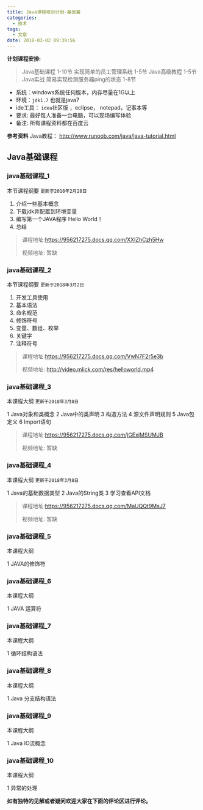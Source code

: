 ```yaml
---
title: Java课程培训计划-基础篇
categories:
  - 技术
tags:
  - 文章
date: 2018-03-02 09:39:56
---
```


**计划课程安排:**

> Java基础课程 1-10节
> 实现简单的员工管理系统 1-5节
> Java高级教程 1-5节
> Java实战 简易实现检测服务器ping的状态 1-8节

<!-- more -->

- 系统：windows系统任何版本，内存尽量在1G以上
- 环境：`jdk1.7` 也就是java7
- ide工具： `idea`社区版 ，eclipse， notepad，记事本等
- 要求: 最好每人准备一台电脑，可以现场编写体验
- 备注: 所有课程资料都在百度云

**参考资料**
Java教程： <http://www.runoob.com/java/java-tutorial.html>

## Java基础课程

### java基础课程_1

本节课程纲要 `更新于2018年2月28日`

1. 介绍一些基本概念
2. 下载jdk并配置到环境变量
3. 编写第一个JAVA程序 Hello World！
4. 总结

> 课程地址:<https://956217275.docs.qq.com/XXIZhCzh5Hw>
>
> 视频地址: 暂缺

### java基础课程_2

本节课程纲要 `更新于2018年3月2日`

1. 开发工具使用
2. 基本语法
3. 命名规范
4. 修饰符号
5. 变量、数组、枚举
6. 关键字
7. 注释符号

> 课程地址:<https://956217275.docs.qq.com/VwN7F2r5e3b>
>
> 视频地址: <http://video.mlick.com/res/helloworld.mp4>

### java基础课程_3

本课程大纲 `更新于2018年3月8日`

1 Java对象和类概念
2 Java中的类声明
3 构造方法
4 源文件声明规则
5 Java包定义
6 Import语句

> 课程地址:<https://956217275.docs.qq.com/jGExjMSUMJB>
>
> 视频地址: 暂缺

### java基础课程_4

本课程大纲 `更新于2018年3月8日`

1 Java的基础数据类型
2 Java的String类
3 学习查看API文档

> 课程地址:<https://956217275.docs.qq.com/MaUQQt9MsJ7>
>
> 视频地址: 暂缺

### java基础课程_5

本课程大纲

1 JAVA的修饰符

### java基础课程_6

本课程大纲

1 JAVA 运算符

### java基础课程_7

本课程大纲

1 循环结构语法

### java基础课程_8

本课程大纲

1 Java 分支结构语法

### java基础课程_9

本课程大纲

1 Java IO流概念

### java基础课程_10

本课程大纲

1 异常的处理

**如有独特的见解或者疑问欢迎大家在下面的评论区进行评论。**